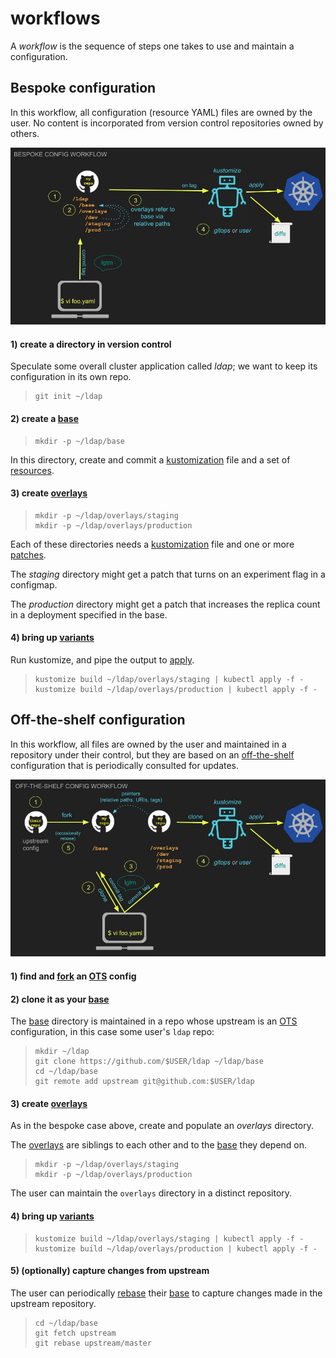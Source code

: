 [OTS]: glossary.md#off-the-shelf-configuration
[apply]: glossary.md#apply
[applying]: glossary.md#apply
[base]: glossary.md#base
[fork]: https://guides.github.com/activities/forking/
[variants]: glossary.md#variant
[kustomization]: glossary.md#kustomization
[off-the-shelf]: glossary.md#off-the-shelf-configuration
[overlays]: glossary.md#overlay
[patch]: glossary.md#patch
[patches]: glossary.md#patch
[rebase]: https://git-scm.com/docs/git-rebase
[resources]: glossary.md#resource
[workflowBespoke]: workflowBespoke.jpg
[workflowOts]: workflowOts.jpg

# workflows

A _workflow_ is the sequence of steps one takes to
use and maintain a configuration.

## Bespoke configuration

In this workflow, all configuration (resource YAML) files
are owned by the user.  No content is incorporated from version
control repositories owned by others.

![bespoke config workflow image][workflowBespoke]

#### 1) create a directory in version control

Speculate some overall cluster application called _ldap_;
we want to keep its configuration in its own repo.

> ```
> git init ~/ldap
> ```

#### 2) create a [base]

> ```
> mkdir -p ~/ldap/base
> ```

In this directory, create and commit a [kustomization]
file and a set of [resources].

#### 3) create [overlays]

> ```
> mkdir -p ~/ldap/overlays/staging
> mkdir -p ~/ldap/overlays/production
> ```

Each of these directories needs a [kustomization]
file and one or more [patches].

The _staging_ directory might get a patch
that turns on an experiment flag in a configmap.

The _production_ directory might get a patch
that increases the replica count in a deployment
specified in the base.

#### 4) bring up [variants]

Run kustomize, and pipe the output to [apply].

> ```
> kustomize build ~/ldap/overlays/staging | kubectl apply -f -
> kustomize build ~/ldap/overlays/production | kubectl apply -f -
> ```


## Off-the-shelf configuration

In this workflow, all files are owned by the user and
maintained in a repository under their control, but
they are based on an [off-the-shelf] configuration that
is periodically consulted for updates.


![off-the-shelf config workflow image][workflowOts]

#### 1) find and [fork] an [OTS] config

#### 2) clone it as your [base]

The [base] directory is maintained in a repo whose
upstream is an [OTS] configuration, in this case
some user's `ldap` repo:

> ```
> mkdir ~/ldap
> git clone https://github.com/$USER/ldap ~/ldap/base
> cd ~/ldap/base
> git remote add upstream git@github.com:$USER/ldap
> ```

#### 3) create [overlays]

As in the bespoke case above, create and populate
an _overlays_ directory.

The [overlays] are siblings to each other and to the
[base] they depend on.

> ```
> mkdir -p ~/ldap/overlays/staging
> mkdir -p ~/ldap/overlays/production
> ```

The user can maintain the `overlays` directory in a
distinct repository.

#### 4) bring up [variants]

> ```
> kustomize build ~/ldap/overlays/staging | kubectl apply -f -
> kustomize build ~/ldap/overlays/production | kubectl apply -f -
> ```

#### 5) (optionally) capture changes from upstream

The user can periodically [rebase] their [base] to
capture changes made in the upstream repository.

> ```
> cd ~/ldap/base
> git fetch upstream
> git rebase upstream/master
> ```

